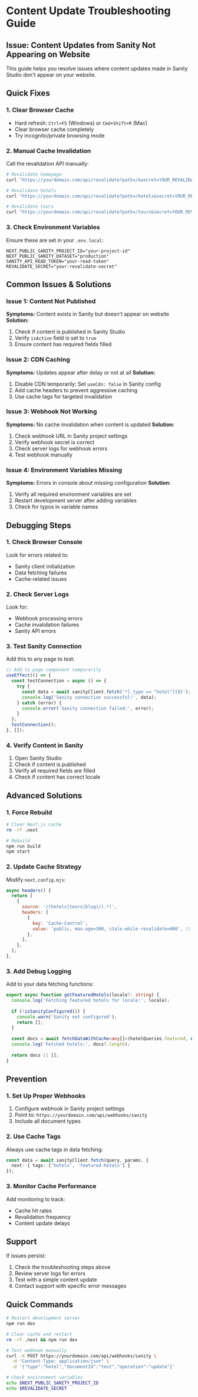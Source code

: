 # Content Update Troubleshooting Guide

## Issue: Content Updates from Sanity Not Appearing on Website

This guide helps you resolve issues where content updates made in Sanity Studio don't appear on your website.

## Quick Fixes

### 1. **Clear Browser Cache**
- Hard refresh: `Ctrl+F5` (Windows) or `Cmd+Shift+R` (Mac)
- Clear browser cache completely
- Try incognito/private browsing mode

### 2. **Manual Cache Invalidation**
Call the revalidation API manually:

```bash
# Revalidate homepage
curl "https://yourdomain.com/api/revalidate?path=/&secret=YOUR_REVALIDATE_SECRET"

# Revalidate hotels
curl "https://yourdomain.com/api/revalidate?path=/hotels&secret=YOUR_REVALIDATE_SECRET"

# Revalidate tours
curl "https://yourdomain.com/api/revalidate?path=/tours&secret=YOUR_REVALIDATE_SECRET"
```

### 3. **Check Environment Variables**
Ensure these are set in your `.env.local`:

```env
NEXT_PUBLIC_SANITY_PROJECT_ID="your-project-id"
NEXT_PUBLIC_SANITY_DATASET="production"
SANITY_API_READ_TOKEN="your-read-token"
REVALIDATE_SECRET="your-revalidate-secret"
```

## Common Issues & Solutions

### Issue 1: Content Not Published
**Symptoms:** Content exists in Sanity but doesn't appear on website
**Solution:**
1. Check if content is published in Sanity Studio
2. Verify `isActive` field is set to `true`
3. Ensure content has required fields filled

### Issue 2: CDN Caching
**Symptoms:** Updates appear after delay or not at all
**Solution:**
1. Disable CDN temporarily: Set `useCdn: false` in Sanity config
2. Add cache headers to prevent aggressive caching
3. Use cache tags for targeted invalidation

### Issue 3: Webhook Not Working
**Symptoms:** No cache invalidation when content is updated
**Solution:**
1. Check webhook URL in Sanity project settings
2. Verify webhook secret is correct
3. Check server logs for webhook errors
4. Test webhook manually

### Issue 4: Environment Variables Missing
**Symptoms:** Errors in console about missing configuration
**Solution:**
1. Verify all required environment variables are set
2. Restart development server after adding variables
3. Check for typos in variable names

## Debugging Steps

### 1. **Check Browser Console**
Look for errors related to:
- Sanity client initialization
- Data fetching failures
- Cache-related issues

### 2. **Check Server Logs**
Look for:
- Webhook processing errors
- Cache invalidation failures
- Sanity API errors

### 3. **Test Sanity Connection**
Add this to any page to test:

```typescript
// Add to page component temporarily
useEffect(() => {
  const testConnection = async () => {
    try {
      const data = await sanityClient.fetch('*[_type == "hotel"][0]');
      console.log('Sanity connection successful:', data);
    } catch (error) {
      console.error('Sanity connection failed:', error);
    }
  };
  testConnection();
}, []);
```

### 4. **Verify Content in Sanity**
1. Open Sanity Studio
2. Check if content is published
3. Verify all required fields are filled
4. Check if content has correct locale

## Advanced Solutions

### 1. **Force Rebuild**
```bash
# Clear Next.js cache
rm -rf .next

# Rebuild
npm run build
npm start
```

### 2. **Update Cache Strategy**
Modify `next.config.mjs`:

```javascript
async headers() {
  return [
    {
      source: '/(hotels|tours|blog)/(.*)',
      headers: [
        {
          key: 'Cache-Control',
          value: 'public, max-age=300, stale-while-revalidate=600', // Shorter cache
        },
      ],
    },
  ];
},
```

### 3. **Add Debug Logging**
Add to your data fetching functions:

```typescript
export async function getFeaturedHotels(locale?: string) {
  console.log('Fetching featured hotels for locale:', locale);
  
  if (!isSanityConfigured()) {
    console.warn('Sanity not configured');
    return [];
  }
  
  const docs = await fetchDataWithCache<any[]>(hotelQueries.featured, undefined, ['hotels']);
  console.log('Fetched hotels:', docs?.length);
  
  return docs || [];
}
```

## Prevention

### 1. **Set Up Proper Webhooks**
1. Configure webhook in Sanity project settings
2. Point to: `https://yourdomain.com/api/webhooks/sanity`
3. Include all document types

### 2. **Use Cache Tags**
Always use cache tags in data fetching:

```typescript
const data = await sanityClient.fetch(query, params, {
  next: { tags: ['hotels', 'featured-hotels'] }
});
```

### 3. **Monitor Cache Performance**
Add monitoring to track:
- Cache hit rates
- Revalidation frequency
- Content update delays

## Support

If issues persist:
1. Check the troubleshooting steps above
2. Review server logs for errors
3. Test with a simple content update
4. Contact support with specific error messages

## Quick Commands

```bash
# Restart development server
npm run dev

# Clear cache and restart
rm -rf .next && npm run dev

# Test webhook manually
curl -X POST https://yourdomain.com/api/webhooks/sanity \
  -H "Content-Type: application/json" \
  -d '{"type":"hotel","documentId":"test","operation":"update"}'

# Check environment variables
echo $NEXT_PUBLIC_SANITY_PROJECT_ID
echo $REVALIDATE_SECRET
```
